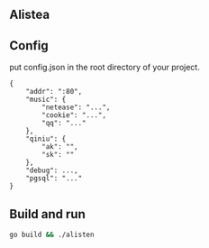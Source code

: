 ## Alistea

## Config
put config.json in the root directory of your project.
```
{
    "addr": ":80",
    "music": {
        "netease": "...",
        "cookie": "...",
        "qq": "..."
    },
    "qiniu": {
        "ak": "",
        "sk": ""
    },
    "debug": ...,
    "pgsql": "..."
}
```

## Build and run
```bash
go build && ./alisten
```